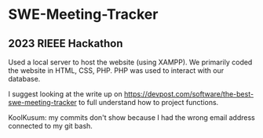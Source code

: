 # SWE-Meeting-Tracker

## 2023 RIEEE Hackathon

Used a local server to host the website (using XAMPP). We primarily coded the website in HTML, CSS, PHP. PHP was used to interact with our database.

I suggest looking at the write up on https://devpost.com/software/the-best-swe-meeting-tracker to full understand how to project functions.

KoolKusum: my commits don't show because I had the wrong email address connected to my git bash.
